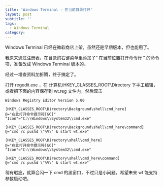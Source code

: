 ```yaml
---
title: 'Windows Terminal - 在当前目录打开'
layout: post
subtitle: ''
tags:
  - Windows Terminal
category: 
---
```

Windows Terminal 已经在微软商店上架，虽然还是早期版本，但也能用了。

我原来通过注册表，在目录的右键菜单里添加了“ 在当前位置打开命令行 ” 的命令项，准备改成 Windows Terminal 版本的。

经过一堆查资料加折腾，终于搞定了。

打开 regedit.exe ，在 计算机\HKEY_CLASSES_ROOT\Directory 下手工编辑，或者把下面的内容保存到 wt.reg 文件内，然后双击

	Windows Registry Editor Version 5.00
	
	[HKEY_CLASSES_ROOT\Directory\Background\shell\cmd_here]
	@="在此打开命令提示符[&C]"
	"Icon"="C:\\Windows\\System32\\cmd.exe"
	
	[HKEY_CLASSES_ROOT\Directory\Background\shell\cmd_here\command]
	@="cmd /c pushd \"%V\" & start wt.exe"
	
	[HKEY_CLASSES_ROOT\Directory\shell\cmd_here]
	@="在此打开命令提示符[&C]"
	"Icon"="C:\\Windows\\System32\\cmd.exe"
	
	[HKEY_CLASSES_ROOT\Directory\shell\cmd_here\command]
	@="cmd /c pushd \"%V\" & start wt.exe"
	

稍有瑕疵，就算会闪一下 cmd 的黑窗口，不过只是小问题。希望未来 wt 能支持参数启动吧。